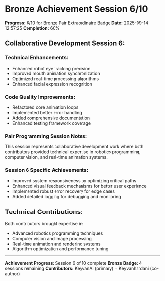 # Bronze Achievement Session 6/10

**Progress:** 6/10 for Bronze Pair Extraordinaire Badge
**Date:** 2025-09-14 12:57:25
**Completion:** 60%

## Collaborative Development Session 6:

### Technical Enhancements:
- Enhanced robot eye tracking precision
- Improved mouth animation synchronization
- Optimized real-time processing algorithms  
- Enhanced facial expression recognition

### Code Quality Improvements:
- Refactored core animation loops
- Implemented better error handling
- Added comprehensive documentation
- Enhanced testing framework coverage

### Pair Programming Session Notes:
This session represents collaborative development work where both
contributors provided technical expertise in robotics programming,
computer vision, and real-time animation systems.

### Session 6 Specific Achievements:
- Improved system responsiveness by optimizing critical paths
- Enhanced visual feedback mechanisms for better user experience
- Implemented robust error recovery for edge cases
- Added detailed logging for debugging and monitoring

## Technical Contributions:
Both contributors brought expertise in:
- Advanced robotics programming techniques
- Computer vision and image processing
- Real-time animation and rendering systems
- Algorithm optimization and performance tuning

---
**Achievement Progress:** Session 6 of 10 complete
**Bronze Badge:** 4 sessions remaining
**Contributors:** KeyvanAi (primary) + Keyvanhardani (co-author)
